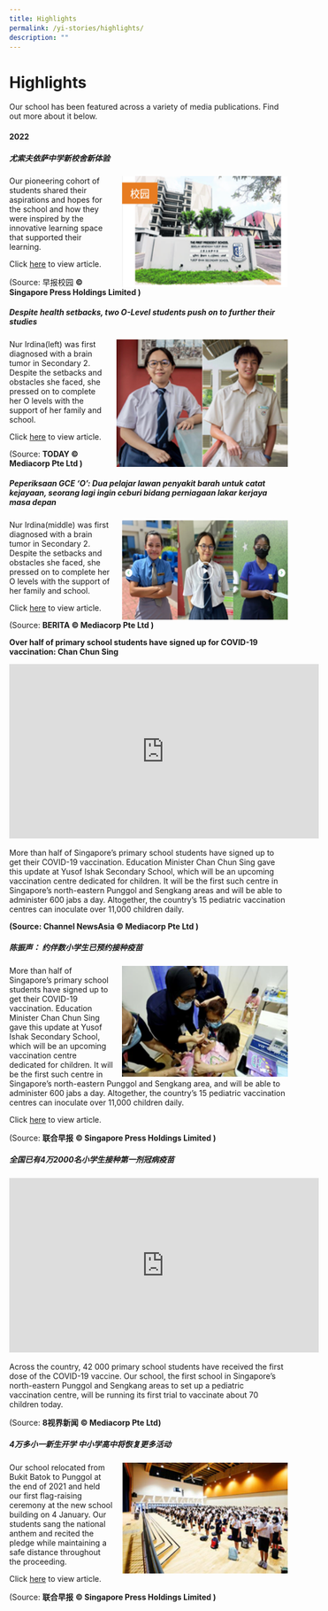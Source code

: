 ```yaml
---
title: Highlights
permalink: /yi-stories/highlights/
description: ""
---
```

# **Highlights**

Our school has been featured across a variety of media publications. Find out more about it below.

#### **2022**

##### **尤索夫依萨中学新校舍新体验**

<img src="/images/Picture1.png" style="width:300px;height:200px;margin-left:15px;" align = "right">

Our pioneering cohort of students shared their aspirations and hopes for the school and how they were inspired by the innovative learning space that supported their learning.  

Click [here](https://www.zbschools.sg/news/school/stories-21313) to view article.

(Source: 早报校园 **© Singapore Press Holdings Limited )**


##### **Despite health setbacks, two O-Level students push on to further their studies**

<img src="/images/Picture2.png" style="width:310px;height:230px;margin-left:15px;" align = "right">

Nur Irdina(left) was first diagnosed with a brain tumor in Secondary 2. Despite the setbacks and obstacles she faced, she pressed on to complete her O levels with the support of her family and school.  

Click [here](https://www.todayonline.com/singapore/despite-health-setbacks-two-o-level-students-push-further-their-studies-1789286) to view article.

(Source: **TODAY © Mediacorp Pte Ltd )**


##### **Peperiksaan GCE ‘O’: Dua pelajar lawan penyakit barah untuk catat kejayaan, seorang lagi ingin ceburi bidang perniagaan lakar kerjaya masa depan**

<img src="/images/Picture3.png" style="width:300px;height:180px;margin-left:15px;" align = "right">

Nur Irdina(middle) was first diagnosed with a brain tumor in Secondary 2. Despite the setbacks and obstacles she faced, she pressed on to complete her O levels with the support of her family and school.

Click [here](https://berita.mediacorp.sg/singapura/peperiksaan-gce-o-dua-pelajar-lawan-penyakit-barah-untuk-catat-kejayaan-seorang-lagi-ingin-ceburi-bidang-perniagaan-lakar-kerjaya-masa-depan-627416) to view article.

(Source: **BERITA © Mediacorp Pte Ltd )**


**Over half of primary school students have signed up for COVID-19 vaccination: Chan Chun Sing**

<iframe width="560" height="315" src="https://www.youtube.com/embed/uIq3c-7joXI" title="YouTube video player" frameborder="0" allow="accelerometer; autoplay; clipboard-write; encrypted-media; gyroscope; picture-in-picture" allowfullscreen></iframe>

More than half of Singapore’s primary school students have signed up to get their COVID-19 vaccination. Education Minister Chan Chun Sing gave this update at Yusof Ishak Secondary School, which will be an upcoming vaccination centre dedicated for children. It will be the first such centre in Singapore’s north-eastern Punggol and Sengkang areas and will be able to administer 600 jabs a day. Altogether, the country’s 15 pediatric vaccination centres can inoculate over 11,000 children daily.

**(Source: Channel NewsAsia © Mediacorp Pte Ltd )**
	
##### **陈振声：** **约伴数小学生已预约接种疫苗**

<img src="/images/Picture5.png" style="width:300px;height:200px;margin-left:15px;" align = "right">

More than half of Singapore’s primary school students have signed up to get their COVID-19 vaccination. Education Minister Chan Chun Sing gave this update at Yusof Ishak Secondary School, which will be an upcoming vaccination centre dedicated for children. It will be the first such centre in Singapore’s north-eastern Punggol and Sengkang area, and will be able to administer 600 jabs a day. Altogether, the country’s 15 pediatric vaccination centres can inoculate over 11,000 children daily.

Click [here](https://www.zaobao.com.sg/news/singapore/story20220108-1230682) to view article. 

(Source: **联合早报** **© Singapore Press Holdings Limited )**


##### **全国已有4万2000名小学生接种第一剂冠病疫苗**



<iframe width="560" height="315" src="https://www.youtube.com/embed/OVTg--0h8T8?start=4" title="YouTube video player" frameborder="0" allow="accelerometer; autoplay; clipboard-write; encrypted-media; gyroscope; picture-in-picture" allowfullscreen></iframe>



Across the country, 42 000 primary school students have received the first dose of the COVID-19 vaccine. Our school, the first school in Singapore’s north-eastern Punggol and Sengkang areas to set up a pediatric vaccination centre, will be running its first trial to vaccinate about 70 children today.

(Source: **8视界新闻** **© Mediacorp Pte Ltd)**

##### **4万多小一新生开学 中小学高中将恢复更多活动**


<img src="/images/Picture7.png" style="width:300px;height:200px;margin-left:15px;" align = "right">

Our school relocated from Bukit Batok to Punggol at the end of 2021 and held our first flag-raising ceremony at the new school building on 4 January. Our students sang the national anthem and recited the pledge while maintaining a safe distance throughout the proceeding.

Click [here](https://www.zaobao.com.sg/news/singapore/story20220105-1229642) to view article.

  
(Source: **联合早报** **© Singapore Press Holdings Limited )**